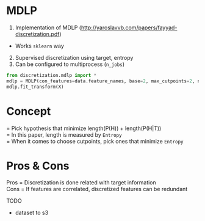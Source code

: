 # MDLP
1. Implementation of MDLP (http://yaroslavvb.com/papers/fayyad-discretization.pdf)
  - Works `sklearn` way
2. Supervised discretization using target, entropy
3. Can be configured to multiprocess (`n_jobs`)

```python
from discretization.mdlp import *
mdlp = MDLP(con_features=data.feature_names, base=2, max_cutpoints=2, n_jobs=-1)
mdlp.fit_transform(X)
```

# Concept
= Pick hypothesis that minimize length(P(H)) + length(P(H|T))  
= In this paper, length is measured by `Entropy`  
= When it comes to choose cutpoints, pick ones that minimize `Entropy`  

# Pros & Cons
Pros = Discretization is done related with target information  
Cons = If features are correlated, discretized features can be redundant  

TODO  
- dataset to s3

